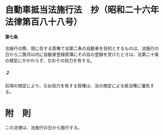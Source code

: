 # 自動車抵当法施行法　抄（昭和二十六年法律第百八十八号）
#### 第七条
法施行の際、現に存する質権で法第二条の自動車を目的とするものは、法施行の日から二箇月以内に自動車登録原簿にその旨の登録を受けたときは、法第二十条の規定にかかわらず、なおその効力を有する。
##### ２
前項の規定により、なお効力を有する質権は、法の規定による抵当権に優先する。
# 附　則
この法律は、法施行の日から施行する。

